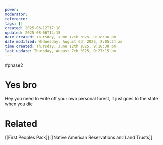 ```yaml
---
power: 
moderator: 
reference: 
tags: []
created: 2025-06-12T17:18
updated: 2025-08-06T14:15
date created: Thursday, June 12th 2025, 9:18:38 pm
date modified: Wednesday, August 6th 2025, 2:05:24 am
time created: Thursday, June 12th 2025, 9:18:38 pm
last update: Thursday, August 7th 2025, 9:27:15 pm
---
```

#phase2 
# Yes bro
Hey you need to write off your own personal forest, it just goes to the state when you die

# Related
[[First Peoples Pack]]
[[Native American Reservations and Land Trusts]]
